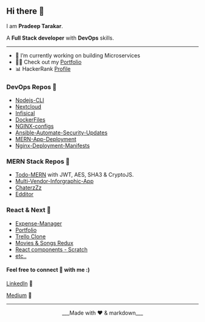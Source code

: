## Hi there 👋

I am **Pradeep Tarakar**.

A __Full Stack developer__ with __DevOps__ skills.

---

<!--- 🌱 I’m currently learning GoLang -->
- 🔭 I’m currently working on building Microservices
- 👩‍💻 Check out my [Portfolio](https://pradeept.netlify.app/)
- 📊 HackerRank [Profile](https://www.hackerrank.com/profile/pradeep_tarakar)

### DevOps Repos 📂

- [Nodejs-CLI](https://github.com/pradeept/Provisioner-CLI-APP)
- [Nextcloud](https://github.com/pradeept/Nextcloud)
- [Infisical](https://github.com/pradeept/Nextcloud)
- [DockerFiles](https://github.com/pradeept/Docker-Files)
- [NGINX-configs](https://github.com/pradeept/NGINX-Configurations)
- [Ansible-Automate-Security-Updates](https://github.com/pradeept/Automate-Updates-Ansible)
- [MERN-App-Deployment](https://github.com/pradeept/Deploy-MERN-App)
- [Nginx-Deployment-Manifests](https://github.com/pradeept/NGINX-Deployment-Manifests)

### MERN Stack Repos 📂

- [Todo-MERN](https://github.com/pradeept/Todo-MERN) with JWT, AES, SHA3 & CryptoJS.
- [Multi-Vendor-Inforgraphic-App](https://github.com/pradeept/Multi-Vendor-Infographic-App)
- [ChaterzZz](https://github.com/pradeept/ChaterzZz)
- [Edditor](https://github.com/pradeept/Edditor)

### React & Next 📂

- [Expense-Manager](https://github.com/pradeept/Expense-Manager)
- [Portfolio](https://github.com/pradeept/Portfolio-React)
- [Trello Clone](https://github.com/pradeept/Trello-clone)
- [Movies & Songs Redux](https://github.com/pradeept/Movies-and-Songs-List-Redux)
- [React components - Scratch](https://github.com/pradeept/Comps)
- [etc..](https://github.com/pradeept?tab=repositories)
<!--
    **pradeept/pradeept** is a ✨ _special_ ✨ repository because its `README.md` (this file) appears on your GitHub profile.

Here are some ideas to get you started:

- 👯 I’m looking to collaborate on ...
- 🤔 I’m looking for help with ...
- 💬 Ask me about ...
- 📫 How to reach me: ...
- 😄 Pronouns: ...
- ⚡ Fun fact: ...
  -->

#### Feel free to connect 🤝 with me :)

[LinkedIn](https://www.linkedin.com/in/pradeep-tarakar/) 💼

[Medium](https://medium.com/@pradeep.tarakar17) 📝

---

<center>___Made with ❤️ & markdown___ </center>
